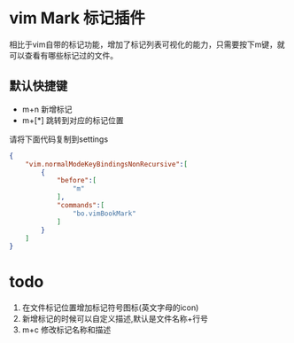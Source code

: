 #  vim Mark 标记插件 

相比于vim自带的标记功能，增加了标记列表可视化的能力，只需要按下m键，就可以查看有哪些标记过的文件。

##  默认快捷键

- m+n 新增标记
- m+[*] 跳转到对应的标记位置


请将下面代码复制到settings 
```json
{
    "vim.normalModeKeyBindingsNonRecursive":[
        {
            "before":[
                "m"
            ],
            "commands":[
                "bo.vimBookMark"
            ]
        }
    ]
}
```


# todo

1. 在文件标记位置增加标记符号图标(英文字母的icon)
2. 新增标记的时候可以自定义描述,默认是文件名称+行号
3. m+c 修改标记名称和描述
